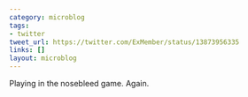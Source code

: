 ```yaml
---
category: microblog
tags:
- twitter
tweet_url: https://twitter.com/ExMember/status/13873956335
links: []
layout: microblog
---
```

Playing in the nosebleed game. Again.
